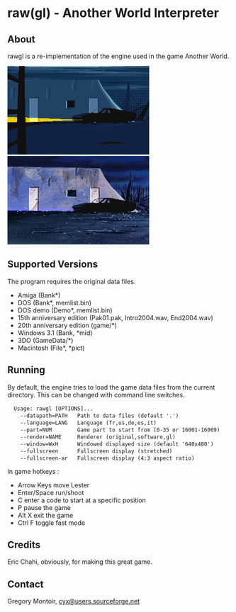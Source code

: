 
# raw(gl) - Another World Interpreter

## About

rawgl is a re-implementation of the engine used in the game Another World.

![Screenshot Intro Amiga](docs/screenshot-intro-amiga.png) ![Screenshot Intro 3DO](docs/screenshot-intro-3do.png)

## Supported Versions

The program requires the original data files.

- Amiga (Bank*)
- DOS (Bank*, memlist.bin)
- DOS demo (Demo*, memlist.bin)
- 15th anniversary edition (Pak01.pak, Intro2004.wav, End2004.wav)
- 20th anniversary edition (game/*)
- Windows 3.1 (Bank, *mid)
- 3DO (GameData/*)
- Macintosh (File*, *pict)

## Running

By default, the engine tries to load the game data files from the current
directory. This can be changed with command line switches.

```
  Usage: rawgl [OPTIONS]...
    --datapath=PATH   Path to data files (default '.')
    --language=LANG   Language (fr,us,de,es,it)
    --part=NUM        Game part to start from (0-35 or 16001-16009)
    --render=NAME     Renderer (original,software,gl)
    --window=WxH      Windowed displayed size (default '640x480')
    --fullscreen      Fullscreen display (stretched)
    --fullscreen-ar   Fullscreen display (4:3 aspect ratio)
```

In game hotkeys :

- Arrow Keys      move Lester
- Enter/Space     run/shoot
- C               enter a code to start at a specific position
- P               pause the game
- Alt X           exit the game
- Ctrl F          toggle fast mode

## Credits

Eric Chahi, obviously, for making this great game.

## Contact

Gregory Montoir, cyx@users.sourceforge.net

